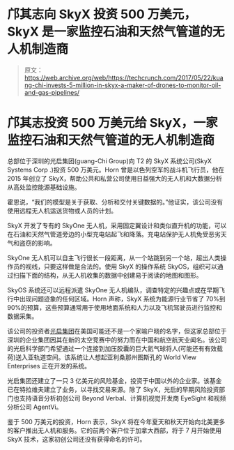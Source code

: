 # 邝其志向 SkyX 投资 500 万美元，SkyX 是一家监控石油和天然气管道的无人机制造商 

> 原文：<https://web.archive.org/web/https://techcrunch.com/2017/05/22/kuang-chi-invests-5-million-in-skyx-a-maker-of-drones-to-monitor-oil-and-gas-pipelines/>

# 邝其志投资 500 万美元给 SkyX，一家监控石油和天然气管道的无人机制造商

总部位于深圳的光启集团(guang-Chi Group)向 T2 的 SkyX 系统公司(SkyX Systems Corp .)投资 500 万美元。Horn 曾是以色列空军的战斗机飞行员，他在 2015 年创立了 SkyX，帮助公共和私营公司使用日益强大的无人机和大数据分析从高处监控能源基础设施。

霍恩说，“我们的模型是关于获取、分析和交付关键数据的。”他证实，该公司没有使用远程无人机运送货物或人员的计划。

SkyX 开发了专有的 SkyOne 无人机，采用固定翼设计和类似直升机的功能，可以在石油和天然气管道旁边的小型充电站起飞和降落。充电站保护无人机免受恶劣天气和盗窃的影响。

SkyOne 无人机可以自主飞行很长一段距离，从一个站跳到另一个站，超出人类操作员的视线，只要这样做是合法的。使用 SkyX 的操作系统 SkyOS，组织可以通过扫描下面的结构，从无人机收集的数据中创建易于阅读的地图和图形。

SkyOS 系统还可以远程派遣 SkyOne 无人机编队，调查特定的兴趣点或在早期飞行中出现问题迹象的任何区域。Horn 声称，SkyX 系统为能源行业节省了 70%到 90%的预算，这些预算通常用于使用地面系统和人力以及飞机驾驶员进行监控和数据采集。

该公司的投资者[光启集团](https://web.archive.org/web/20230213025530/https://www.crunchbase.com/organization/kuang-chi-science#/entity)在美国可能还不是一个家喻户晓的名字，但这家总部位于深圳的企业集团因其在新的太空竞赛中的努力而在中国和航空航天业闻名。该公司的光启科学部门希望通过一个连接到加压胶囊的巨大氦气球将人(可能还有有效载荷)送入亚轨道空间。该系统让人想起亚利桑那州图斯孔的 World View Enterprises 正在开发的系统。

光启集团还建立了一只 3 亿美元的风险基金，投资于中国以外的企业家。该基金已在特拉维夫建立了业务，以寻找交易来源。除了 SkyX，光启的早期风险投资部门也支持语音分析初创公司 Beyond Verbal、计算机视觉开发商 EyeSight 和视频分析公司 AgentVi。

鉴于 500 万美元的投资，Horn 表示，SkyX 将在今年夏天和秋天开始向北美更多的客户推出无人机和服务。它的前两个客户位于加拿大西部，将于 7 月开始使用 SkyX 技术，这家初创公司还没有获得命名的许可。